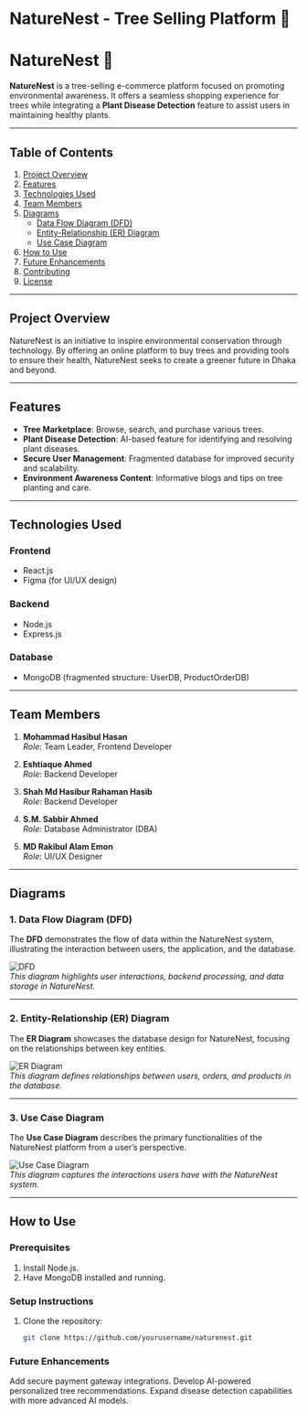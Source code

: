 # NatureNest - Tree Selling Platform 🌳

# NatureNest 🌿

**NatureNest** is a tree-selling e-commerce platform focused on promoting environmental awareness. It offers a seamless shopping experience for trees while integrating a **Plant Disease Detection** feature to assist users in maintaining healthy plants.

---

## Table of Contents

1. [Project Overview](#project-overview)  
2. [Features](#features)  
3. [Technologies Used](#technologies-used)  
4. [Team Members](#team-members)  
5. [Diagrams](#diagrams)  
   - [Data Flow Diagram (DFD)](#1-data-flow-diagram-dfd)  
   - [Entity-Relationship (ER) Diagram](#2-entity-relationship-er-diagram)  
   - [Use Case Diagram](#3-use-case-diagram)  
6. [How to Use](#how-to-use)  
7. [Future Enhancements](#future-enhancements)  
8. [Contributing](#contributing)  
9. [License](#license)

---

## Project Overview

NatureNest is an initiative to inspire environmental conservation through technology. By offering an online platform to buy trees and providing tools to ensure their health, NatureNest seeks to create a greener future in Dhaka and beyond.  

---

## Features

- **Tree Marketplace**: Browse, search, and purchase various trees.  
- **Plant Disease Detection**: AI-based feature for identifying and resolving plant diseases.  
- **Secure User Management**: Fragmented database for improved security and scalability.  
- **Environment Awareness Content**: Informative blogs and tips on tree planting and care.  

---

## Technologies Used

### Frontend
- React.js
- Figma (for UI/UX design)

### Backend
- Node.js  
- Express.js  

### Database
- MongoDB (fragmented structure: UserDB, ProductOrderDB)

---

## Team Members

1. **Mohammad Hasibul Hasan**  
   _Role_: Team Leader, Frontend Developer  

2. **Eshtiaque Ahmed**  
   _Role_: Backend Developer  

3. **Shah Md Hasibur Rahaman Hasib**  
   _Role_: Backend Developer  

4. **S.M. Sabbir Ahmed**  
   _Role_: Database Administrator (DBA)  

5. **MD Rakibul Alam Emon**  
   _Role_: UI/UX Designer  

---

## Diagrams

### 1. Data Flow Diagram (DFD)

The **DFD** demonstrates the flow of data within the NatureNest system, illustrating the interaction between users, the application, and the database.

![DFD](https://github.com/hasibulhimu49/Team_Enforces_NatureNest/blob/main/Images/NatureNest_DFD_0.jpg)  
*This diagram highlights user interactions, backend processing, and data storage in NatureNest.*

---

### 2. Entity-Relationship (ER) Diagram

The **ER Diagram** showcases the database design for NatureNest, focusing on the relationships between key entities.

![ER Diagram](https://github.com/hasibulhimu49/Team_Enforces_NatureNest/blob/main/Images/ER%20Diagram.jpg)  
*This diagram defines relationships between users, orders, and products in the database.*

---

### 3. Use Case Diagram

The **Use Case Diagram** describes the primary functionalities of the NatureNest platform from a user’s perspective.

![Use Case Diagram](https://github.com/hasibulhimu49/Team_Enforces_NatureNest/blob/main/Images/Use%20case%20diagram.jpeg)  
*This diagram captures the interactions users have with the NatureNest system.*

---

## How to Use

### Prerequisites
1. Install Node.js.  
2. Have MongoDB installed and running.  

### Setup Instructions

1. Clone the repository:  
   ```bash
   git clone https://github.com/yourusername/naturenest.git


### Future Enhancements
Add secure payment gateway integrations.
Develop AI-powered personalized tree recommendations.
Expand disease detection capabilities with more advanced AI models.